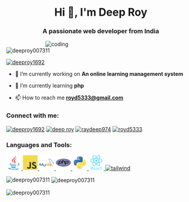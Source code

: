 
<h1 align="center">Hi 👋, I'm Deep Roy</h1>
<h3 align="center">A passionate web developer from India</h3>
<img  align="right" src="https://camo.githubusercontent.com/9b64cdf5bde24e837b1944a8be49ad4f7d171f9ca0230ed8fc5b6893ba6a96e8/68747470733a2f2f6d656469612e74656e6f722e636f6d2f61776477526b624a7a436741414141432f676f6b752e676966" alt="coding" width="400">

<p align="left"> <img src="https://komarev.com/ghpvc/?username=deeproy007311&label=Profile%20views&color=0e75b6&style=flat" alt="deeproy007311" /> </p>

<p align="left"> <a href="https://twitter.com/deeproy1692" target="blank"><img src="https://img.shields.io/twitter/follow/deeproy1692?logo=twitter&style=for-the-badge" alt="deeproy1692" /></a> </p>

- 🔭 I’m currently working on **An online learning management system**

- 🌱 I’m currently learning **php**

- 📫 How to reach me **royd5333@gmail.com**

<h3 align="left">Connect with me:</h3>
<p align="left">
<a href="https://twitter.com/deeproy1692" target="blank"><img align="center" src="https://raw.githubusercontent.com/rahuldkjain/github-profile-readme-generator/master/src/images/icons/Social/twitter.svg" alt="deeproy1692" height="30" width="40" /></a>
<a href="https://fb.com/deep roy" target="blank"><img align="center" src="https://raw.githubusercontent.com/rahuldkjain/github-profile-readme-generator/master/src/images/icons/Social/facebook.svg" alt="deep roy" height="30" width="40" /></a>
<a href="https://instagram.com/raydeep974" target="blank"><img align="center" src="https://raw.githubusercontent.com/rahuldkjain/github-profile-readme-generator/master/src/images/icons/Social/instagram.svg" alt="raydeep974" height="30" width="40" /></a>
<a href="https://www.leetcode.com/royd5333" target="blank"><img align="center" src="https://raw.githubusercontent.com/rahuldkjain/github-profile-readme-generator/master/src/images/icons/Social/leet-code.svg" alt="royd5333" height="30" width="40" /></a>
</p>

<h3 align="left">Languages and Tools:</h3>
<p align="left"> <a href="https://www.java.com" target="_blank" rel="noreferrer"> <img src="https://raw.githubusercontent.com/devicons/devicon/master/icons/java/java-original.svg" alt="java" width="40" height="40"/> </a> <a href="https://developer.mozilla.org/en-US/docs/Web/JavaScript" target="_blank" rel="noreferrer"> <img src="https://raw.githubusercontent.com/devicons/devicon/master/icons/javascript/javascript-original.svg" alt="javascript" width="40" height="40"/> </a> <a href="https://www.mysql.com/" target="_blank" rel="noreferrer"> <img src="https://raw.githubusercontent.com/devicons/devicon/master/icons/mysql/mysql-original-wordmark.svg" alt="mysql" width="40" height="40"/> </a> <a href="https://www.php.net" target="_blank" rel="noreferrer"> <img src="https://raw.githubusercontent.com/devicons/devicon/master/icons/php/php-original.svg" alt="php" width="40" height="40"/> </a> <a href="https://www.python.org" target="_blank" rel="noreferrer"> <img src="https://raw.githubusercontent.com/devicons/devicon/master/icons/python/python-original.svg" alt="python" width="40" height="40"/> </a> <a href="https://reactjs.org/" target="_blank" rel="noreferrer"> <img src="https://raw.githubusercontent.com/devicons/devicon/master/icons/react/react-original-wordmark.svg" alt="react" width="40" height="40"/> </a> <a href="https://tailwindcss.com/" target="_blank" rel="noreferrer"> <img src="https://www.vectorlogo.zone/logos/tailwindcss/tailwindcss-icon.svg" alt="tailwind" width="40" height="40"/> </a> </p>

<p><img align="left" src="https://github-readme-stats.vercel.app/api/top-langs?username=deeproy007311&show_icons=true&locale=en&layout=compact" alt="deeproy007311" /></p>

<p>&nbsp;<img align="center" src="https://github-readme-stats.vercel.app/api?username=deeproy007311&show_icons=true&locale=en" alt="deeproy007311" /></p>

<p><img align="center" src="https://github-readme-streak-stats.herokuapp.com/?user=deeproy007311&" alt="deeproy007311" /></p>
